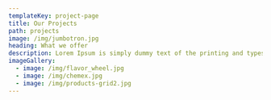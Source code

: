 ```yaml
---
templateKey: project-page
title: Our Projects
path: projects
image: /img/jumbotron.jpg
heading: What we offer
description: Lorem Ipsum is simply dummy text of the printing and typesetting industry. Lorem Ipsum has been the industry's standard dummy text ever since the 1500s, when an unknown printer took a galley of type and scrambled it to make a type specimen book. It has survived not only five centuries, but also the leap into electronic typesetting, remaining essentially unchanged. It was popularised in the 1960s with the release of Letraset sheets containing Lorem Ipsum passages, and more recently with desktop publishing software like Aldus PageMaker including versions of Lorem Ipsum
imageGallery:
  - image: /img/flavor_wheel.jpg
  - image: /img/chemex.jpg
  - image: /img/products-grid2.jpg
---
```


